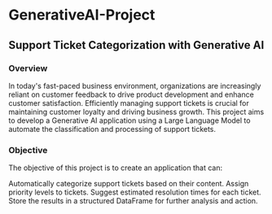 # GenerativeAI-Project

## Support Ticket Categorization with Generative AI
### Overview
In today's fast-paced business environment, organizations are increasingly reliant on customer feedback to drive product development and enhance customer satisfaction. Efficiently managing support tickets is crucial for maintaining customer loyalty and driving business growth. This project aims to develop a Generative AI application using a Large Language Model to automate the classification and processing of support tickets.

### Objective
The objective of this project is to create an application that can:

Automatically categorize support tickets based on their content.
Assign priority levels to tickets.
Suggest estimated resolution times for each ticket.
Store the results in a structured DataFrame for further analysis and action.
